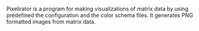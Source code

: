 Pixelirator is a program for making visualizations of matrix data by using predefined the configuration and the color schema files. It generates PNG formatted images from matrix data.

![![](http://pixelirator.googlecode.com/svn/wiki/images/EIP_4days_sort_part_small.png)](http://pixelirator.googlecode.com/svn/wiki/images/EIP_4days_sort_part.png)